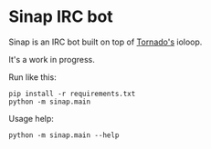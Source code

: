 Sinap IRC bot
=============

Sinap is an IRC bot built on top of
[Tornado's](http://www.tornadoweb.org/) ioloop.

It's a work in progress.

Run like this:

    pip install -r requirements.txt
    python -m sinap.main

Usage help:

    python -m sinap.main --help
